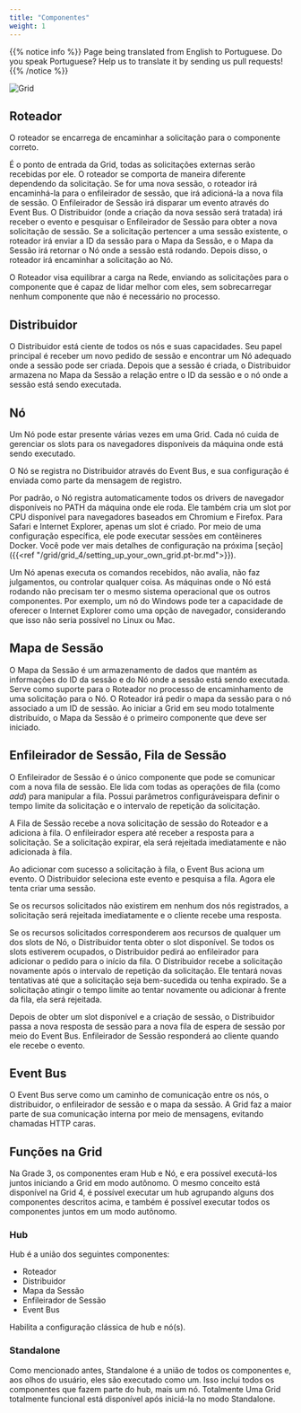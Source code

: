 ```yaml
---
title: "Componentes"
weight: 1
---
```


{{% notice info %}}
<i class="fas fa-language"></i> Page being translated from 
English to Portuguese. Do you speak Portuguese? Help us to translate
it by sending us pull requests!
{{% /notice %}}

![Grid](/images/grid_4.png)

## Roteador

O roteador se encarrega de encaminhar a solicitação para o componente correto.

É o ponto de entrada da Grid, todas as solicitações externas serão recebidas por ele.
O roteador se comporta de maneira diferente dependendo da solicitação. Se for uma nova sessão,
o roteador irá encaminhá-la para o enfileirador de sessão, que irá adicioná-la a nova fila de sessão.
O Enfileirador de Sessão irá disparar um evento através do Event Bus.
O Distribuidor (onde a criação da nova sessão será tratada)
irá receber o evento e pesquisar o Enfileirador de Sessão para obter a nova solicitação de sessão.
Se a solicitação pertencer a uma sessão existente, o
roteador irá enviar a ID da sessão para o Mapa da Sessão, e o Mapa da Sessão irá
retornar o Nó onde a sessão está rodando. Depois disso, o roteador irá
encaminhar a solicitação ao Nó.

O Roteador visa equilibrar a carga na Rede, enviando as solicitações para o
componente que é capaz de lidar melhor com eles, sem sobrecarregar nenhum componente
que não é necessário no processo.

## Distribuidor

O Distribuidor está ciente de todos os nós e suas capacidades. Seu papel principal é receber um novo pedido de sessão
e encontrar um Nó adequado onde a sessão pode ser
criada. Depois que a sessão é criada, o Distribuidor armazena no Mapa da Sessão
a relação entre o ID da sessão e o nó onde a sessão está sendo executada.

## Nó

Um Nó pode estar presente várias vezes em uma Grid. Cada nó cuida de gerenciar
os slots para os navegadores disponíveis da máquina onde está sendo executado.

O Nó se registra no Distribuidor através do Event Bus, e sua configuração é enviada como parte da mensagem de registro.

Por padrão, o Nó registra automaticamente todos os drivers de navegador disponíveis no PATH da máquina onde ele roda. Ele também cria um slot por CPU disponível para navegadores baseados em Chromium e Firefox. Para Safari e Internet Explorer, apenas um slot é criado.
Por meio de uma configuração específica, ele pode executar sessões em contêineres Docker. Você pode ver
mais detalhes de configuração na próxima [seção]({{<ref "/grid/grid_4/setting_up_your_own_grid.pt-br.md">}}).

Um Nó apenas executa os comandos recebidos, não avalia, não faz julgamentos,
ou controlar qualquer coisa. As máquinas onde o Nó está rodando não precisam ter
o mesmo sistema operacional que os outros componentes. Por exemplo, um nó do Windows
pode ter a capacidade de oferecer o Internet Explorer como uma opção de navegador,
considerando que isso não seria possível no Linux ou Mac.

## Mapa de Sessão

O Mapa da Sessão é um armazenamento de dados que mantém as informações do ID da sessão e do Nó
onde a sessão está sendo executada. Serve como suporte para o Roteador no processo de
encaminhamento de uma solicitação para o Nó. O Roteador irá pedir o mapa da sessão para o nó
associado a um ID de sessão. Ao iniciar a Grid em seu modo totalmente distribuído,
o Mapa da Sessão é o primeiro componente que deve ser iniciado.

## Enfileirador de Sessão, Fila de Sessão

O Enfileirador de Sessão é o único
componente que pode se comunicar com a nova fila de sessão. Ele lida com todas as operações de fila (como
*add*) para manipular a fila. Possui parâmetros configuráveis ​​para definir
o tempo limite da solicitação e o intervalo de repetição da solicitação.

A Fila de Sessão recebe a nova solicitação de sessão do Roteador e a adiciona à fila.
O enfileirador espera até receber a resposta para a solicitação.
Se a solicitação expirar, ela será rejeitada imediatamente e não adicionada à fila.

Ao adicionar com sucesso a solicitação à fila, o Event Bus aciona um evento.
O Distribuidor seleciona este evento e pesquisa a fila. Agora ele tenta criar uma sessão.

Se os recursos solicitados não existirem em nenhum dos nós registrados, a solicitação será rejeitada
imediatamente e o cliente recebe uma resposta.

Se os recursos solicitados corresponderem aos recursos de qualquer um dos slots de Nó, o Distribuidor tenta obter o
slot disponível. Se todos os slots estiverem ocupados, o Distribuidor pedirá ao enfileirador para adicionar o pedido
para o início da fila. O Distribuidor recebe a solicitação novamente após o intervalo de repetição da solicitação.
Ele tentará novas tentativas até que a solicitação seja bem-sucedida ou tenha expirado.
Se a solicitação atingir o tempo limite ao tentar novamente ou adicionar à frente da fila, ela será rejeitada.

Depois de obter um slot disponível e a criação de sessão, o Distribuidor passa a nova resposta de sessão
para a nova fila de espera de sessão por meio do Event Bus. Enfileirador de Sessão responderá ao cliente quando ele
recebe o evento.

## Event Bus

O Event Bus serve como um caminho de comunicação entre os nós, o distribuidor, o enfileirador de sessão e o mapa da sessão.
A Grid faz a maior parte de sua comunicação interna por meio de mensagens, evitando chamadas HTTP caras.

## Funções na Grid

Na Grade 3, os componentes eram Hub e Nó, e era possível executá-los juntos iniciando a
Grid em modo autônomo. O mesmo conceito está disponível na Grid 4, é possível executar um hub
agrupando alguns dos componentes descritos acima, e também é possível executar todos os componentes
juntos em um modo autônomo. 

### Hub

Hub é a união dos seguintes componentes:

* Roteador
* Distribuidor
* Mapa da Sessão
* Enfileirador de Sessão
* Event Bus

Habilita a configuração clássica de hub e nó(s).

### Standalone

Como mencionado antes, Standalone é a união de todos os componentes e, aos olhos do usuário, eles são
executado como um. Isso inclui todos os componentes que fazem parte do hub, mais um nó. Totalmente
Uma Grid totalmente funcional está disponível após iniciá-la no modo Standalone.
